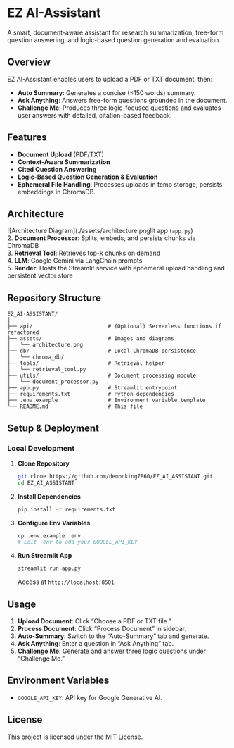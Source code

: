 # EZ AI-Assistant

A smart, document-aware assistant for research summarization, free-form question answering, and logic-based question generation and evaluation.


## Overview
EZ AI-Assistant enables users to upload a PDF or TXT document, then:
- **Auto Summary**: Generates a concise (≤150 words) summary.  
- **Ask Anything**: Answers free-form questions grounded in the document.  
- **Challenge Me**: Produces three logic-focused questions and evaluates user answers with detailed, citation-based feedback.  

## Features
- **Document Upload** (PDF/TXT)  
- **Context-Aware Summarization**  
- **Cited Question Answering**  
- **Logic-Based Question Generation & Evaluation**  
- **Ephemeral File Handling**: Processes uploads in temp storage, persists embeddings in ChromaDB.  

## Architecture  
![Architecture Diagram](./assets/architecture.pnglit app (`app.py`)  
2. **Document Processor**: Splits, embeds, and persists chunks via ChromaDB  
3. **Retrieval Tool**: Retrieves top-k chunks on demand  
4. **LLM**: Google Gemini via LangChain prompts  
5. **Render**: Hosts the Streamlit service with ephemeral upload handling and persistent vector store  

## Repository Structure
```
EZ_AI-ASSISTANT/
│
├── api/                        # (Optional) Serverless functions if refactored
├── assets/                     # Images and diagrams
│   └── architecture.png
├── db/                         # Local ChromaDB persistence
│   └── chroma_db/
├── tools/                      # Retrieval helper
│   └── retrieval_tool.py
├── utils/                      # Document processing module
│   └── document_processor.py
├── app.py                      # Streamlit entrypoint
├── requirements.txt            # Python dependencies
├── .env.example                # Environment variable template
└── README.md                   # This file
```

## Setup & Deployment

### Local Development
1. **Clone Repository**  
   ```bash
   git clone https://github.com/demonking7860/EZ_AI_ASSISTANT.git
   cd EZ_AI_ASSISTANT
   ```
2. **Install Dependencies**  
   ```bash
   pip install -r requirements.txt
   ```
3. **Configure Env Variables**  
   ```bash
   cp .env.example .env
   # Edit .env to add your GOOGLE_API_KEY
   ```
4. **Run Streamlit App**  
   ```bash
   streamlit run app.py
   ```
   Access at `http://localhost:8501`.




## Usage
1. **Upload Document**: Click “Choose a PDF or TXT file.”  
2. **Process Document**: Click “Process Document” in sidebar.  
3. **Auto-Summary**: Switch to the “Auto-Summary” tab and generate.  
4. **Ask Anything**: Enter a question in “Ask Anything” tab.  
5. **Challenge Me**: Generate and answer three logic questions under “Challenge Me.”

## Environment Variables
- `GOOGLE_API_KEY`: API key for Google Generative AI.  


## License
This project is licensed under the MIT License.

